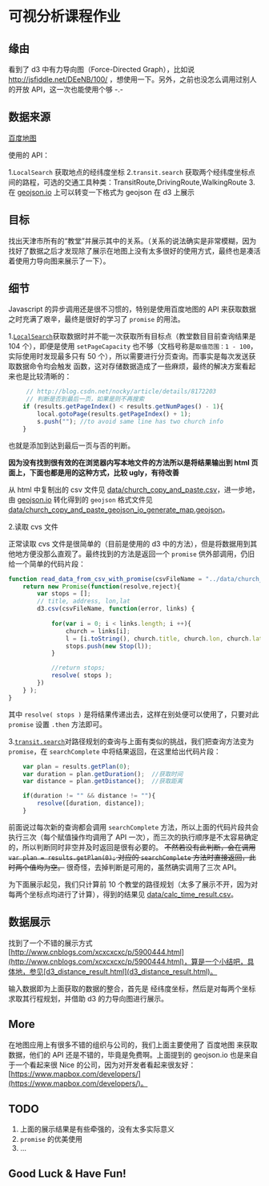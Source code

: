 # 可视分析课程作业

## 缘由

看到了 d3 中有力导向图（Force-Directed Graph），比如说 http://jsfiddle.net/DEeNB/100/ ，想使用一下。另外，之前也没怎么调用过别人的开放 API，这一次也能使用个够 -.-

## 数据来源

[百度地图](http://lbsyun.baidu.com/index.php)

使用的 API：

1.`LocalSearch` 获取地点的经纬度坐标
2.`transit.search` 获取两个经纬度坐标点间的路程，可选的交通工具种类：TransitRoute,DrivingRoute,WalkingRoute
3.在 [geojson.io](http://geojson.io) 上可以转变一下格式为 geojson 在 d3 上展示

## 目标

找出天津市所有的“教堂”并展示其中的关系。（关系的说法确实是非常模糊，因为找好了数据之后才发现除了展示在地图上没有太多很好的使用方式，最终也是凑活着使用力导向图来展示了一下）。

## 细节

Javascript 的异步调用还是很不习惯的，特别是使用百度地图的 API 来获取数据之时充满了艰辛，最终是很好的学习了 `promise` 的用法。

1.[`LocalSearch`](http://developer.baidu.com/map/reference/index.php?title=Class:%E6%9C%8D%E5%8A%A1%E7%B1%BB/LocalSearch)获取数据时并不能一次获取所有目标点（教堂数目目前查询结果是 104 个），即便是使用 `setPageCapacity` 也不够（文档号称是`取值范围：1 - 100`，实际使用时发现最多只有 50 个），所以需要进行分页查询。而事实是每次发送获取数据命令均会触发 函数，这对存储数据造成了一些麻烦，最终的解决方案看起来也是比较清晰的：

``` javascript
     // http://blog.csdn.net/nocky/article/details/8172203
     // 判断是否到最后一页，如果是则不再搜索
    if (results.getPageIndex() < results.getNumPages() - 1){
        local.gotoPage(results.getPageIndex() + 1);
        s.push(""); //to avoid same line has two church info
    }
```

也就是添加到达到最后一页与否的判断。

**因为没有找到很有效的在浏览器内写本地文件的方法所以是将结果输出到 html 页面上，下面也都是用的这种方式，比较 ugly，有待改善**

从 html 中复制出的 csv 文件见 [data/church_copy_and_paste.csv](data/church_copy_and_paste.csv)，进一步地，由 [geojson.io](http://geojson.io) 转化得到的 `geojson` 格式文件见 [data/church_copy_and_paste_geojson_io_generate_map.geojson](data/church_copy_and_paste_geojson_io_generate_map.geojson)。

2.读取 cvs 文件

正常读取 cvs 文件是很简单的（目前是使用的 d3 中的方法），但是将数据用到其他地方便没那么直观了。最终找到的方法是返回一个 `promise` 供外部调用，仍旧给一个简单的代码片段：

``` javascript
function read_data_from_csv_with_promise(csvFileName = "../data/church_copy_and_paste.csv"){
    return new Promise(function(resolve,reject){
        var stops = [];    
        // title, address, lon,lat
        d3.csv(csvFileName, function(error, links) {
                        
            for(var i = 0; i < links.length; i ++){
                church = links[i];                            
                l = [i.toString(), church.title, church.lon, church.lat];
                stops.push(new Stop(l));                
            }

            //return stops;
            resolve( stops );
        })        
    } );
}
```

其中 `resolve( stops )` 是将结果传递出去，这样在别处便可以使用了，只要对此 `promise` 设置 `.then` 方法即可。


3.[`transit.search`](http://developer.baidu.com/map/reference/index.php?title=Class:%E6%9C%8D%E5%8A%A1%E7%B1%BB/TransitRoute)对路径规划的查询与上面有类似的挑战，我们把查询方法变为 `promise`，在 `searchComplete` 中将结果返回，在这里给出代码片段：

``` javascript
    var plan = results.getPlan(0);
    var duration = plan.getDuration();  //获取时间
    var distance = plan.getDistance();  //获取距离

    if(duration != "" && distance != ""){
        resolve([duration, distance]);
    }
```

前面说过每次新的查询都会调用 `searchComplete` 方法，所以上面的代码片段共会执行三次（每个赋值操作均调用了 API 一次），而三次的执行顺序是不太容易确定的，所以判断同时非空并及时返回是很有必要的。 ~~不然若没有此判断，会在调用 `var plan = results.getPlan(0);` 对应的 `searchComplete` 方法时直接返回，此时两个值均为空。~~ 很奇怪，去掉判断是可用的，虽然确实调用了三次 API。

为下面展示起见，我们只计算前 10 个教堂的路径规划（太多了展示不开，因为对每两个坐标点均进行了计算），得到的结果见 [data/calc_time_result.csv](data/calc_time_result.csv)。

## 数据展示

找到了一个不错的展示方式 [http://www.cnblogs.com/xcxcxcxc/p/5900444.html](http://www.cnblogs.com/xcxcxcxc/p/5900444.html)，算是一个小结吧，具体地，参见[d3_distance_result.html](d3_distance_result.html)。

输入数据即为上面获取的数据的整合，首先是 经纬度坐标，然后是对每两个坐标求取其行程规划，并借助 d3 的力导向图进行展示。

## More

在地图应用上有很多不错的组织与公司的，我们上面主要使用了 百度地图 来获取数据，他们的 API 还是不错的，毕竟是免费啊。上面提到的 geojson.io 也是来自于一个看起来很 Nice 的公司，因为对开发者看起来很友好：[https://www.mapbox.com/developers/](https://www.mapbox.com/developers/)。

## TODO

1. 上面的展示结果是有些牵强的，没有太多实际意义
2. `promise` 的优美使用
3. ...


## Good Luck & Have Fun!